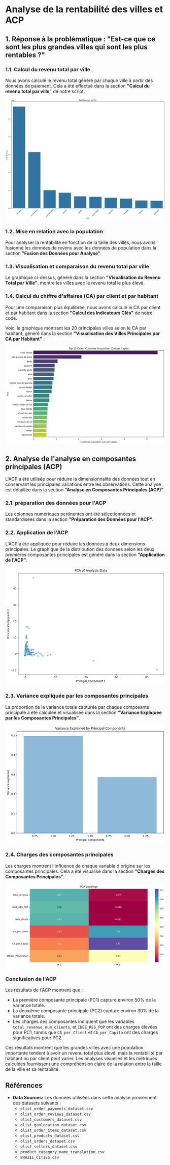 # Analyse de la rentabilité des villes et ACP

## 1. Réponse à la problématique : "Est-ce que ce sont les plus grandes villes qui sont les plus rentables ?"

### 1.1. Calcul du revenu total par ville

Nous avons calculé le revenu total généré par chaque ville à partir des données de paiement. Cela a été effectué dans la section **"Calcul du revenu total par ville"** de notre script.

![Graphique du Revenu Total par Ville](/./graphs/total_revenue_by_city.png)

### 1.2. Mise en relation avec la population

Pour analyser la rentabilité en fonction de la taille des villes, nous avons fusionné les données de revenu avec les données de population dans la section **"Fusion des Données pour Analyse"**.

### 1.3. Visualisation et comparaison du revenu total par ville

Le graphique ci-dessus, généré dans la section **"Visualisation du Revenu Total par Ville"**, montre les villes avec le revenu total le plus élevé.

### 1.4. Calcul du chiffre d'affaires (CA) par client et par habitant

Pour une comparaison plus équilibrée, nous avons calculé le CA par client et par habitant dans la section **"Calcul des Indicateurs Clés"** de notre code.

Voici le graphique montrant les 20 principales villes selon le CA par habitant, généré dans la section **"Visualisation des Villes Principales par CA par Habitant"** :

![Graphique des 20 principales villes selon le CA par habitant](/./graphs/ca_per_capita.png)

## 2. Analyse de l'analyse en composantes principales (ACP)

L'ACP a été utilisée pour réduire la dimensionnalité des données tout en conservant les principales variations entre les observations. Cette analyse est détaillée dans la section **"Analyse en Composantes Principales (ACP)"**.

### 2.1. préparation des données pour l'ACP

Les colonnes numériques pertinentes ont été sélectionnées et standardisées dans la section **"Préparation des Données pour l'ACP"**.

### 2.2. Application de l'ACP

L'ACP a été appliquée pour réduire les données à deux dimensions principales. Le graphique de la distribution des données selon les deux premières composantes principales est généré dans la section **"Application de l'ACP"**.

![Graphique de l'ACP](/./graphs/pca_scatterplot.png)

### 2.3. Variance expliquée par les composantes principales

La proportion de la variance totale capturée par chaque composante principale a été calculée et visualisée dans la section **"Variance Expliquée par les Composantes Principales"**.

![Variance Expliquée](/./graphs/variance.png)

### 2.4. Charges des composantes principales

Les charges montrent l'influence de chaque variable d'origine sur les composantes principales. Cela a été visualisé dans la section **"Charges des Composantes Principales"**.

![Charges des Composantes](/./graphs/pca_loading.png)

### Conclusion de l'ACP

Les résultats de l'ACP montrent que :
- La première composante principale (PC1) capture environ 50% de la variance totale.
- La deuxième composante principale (PC2) capture environ 30% de la variance totale.
- Les charges des composantes indiquent que les variables `total_revenue`, `num_clients`, et `IBGE_RES_POP` ont des charges élevées pour PC1, tandis que `CA_per_Client` et `CA_per_Capita` ont des charges significatives pour PC2.

Ces résultats montrent que les grandes villes avec une population importante tendent à avoir un revenu total plus élevé, mais la rentabilité par habitant ou par client peut varier. Les analyses visuelles et les métriques calculées fournissent une compréhension claire de la relation entre la taille de la ville et sa rentabilité.

## Références

- **Data Sources:** Les données utilisées dans cette analyse proviennent des datasets suivants :
  - `olist_order_payments_dataset.csv`
  - `olist_order_reviews_dataset.csv`
  - `olist_customers_dataset.csv`
  - `olist_geolocation_dataset.csv`
  - `olist_order_items_dataset.csv`
  - `olist_products_dataset.csv`
  - `olist_orders_dataset.csv`
  - `olist_sellers_dataset.csv`
  - `product_category_name_translation.csv`
  - `BRAZIL_CITIES.csv`

